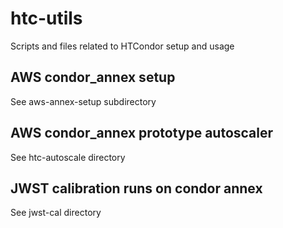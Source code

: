 # htc-utils
Scripts and files related to HTCondor setup and usage

## AWS condor_annex setup

See aws-annex-setup subdirectory

## AWS condor_annex prototype autoscaler

See htc-autoscale directory

## JWST calibration runs on condor annex

See jwst-cal directory

